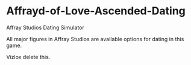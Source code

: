 # Affrayd-of-Love-Ascended-Dating
Affray Studios Dating Simulator

All major figures in Affray Studios are available options for dating in this game.

Vizlox delete this.
